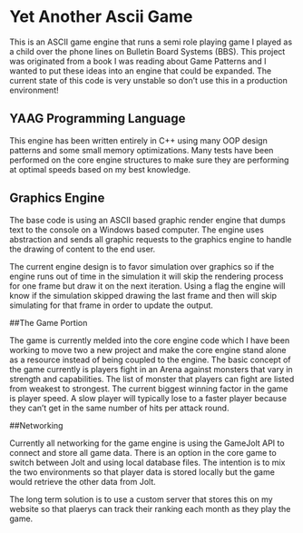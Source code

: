 # Yet Another Ascii Game

This is an ASCII game engine that runs a semi role playing game I played as a child over the phone lines on Bulletin Board Systems (BBS).  This project was originated from a book I was reading about Game Patterns and I wanted to put these ideas into an engine that could be expanded.
The current state of this code is very unstable so don’t use this in a production environment!

## YAAG Programming Language

This engine has been written entirely in C++ using many OOP design patterns and some small memory optimizations.  Many tests have been performed on the core engine structures to make sure they are performing at optimal speeds based on my best knowledge.

## Graphics Engine

The base code is using an ASCII based graphic render engine that dumps text to the console on a Windows based computer.  The engine uses abstraction and sends all graphic requests to the graphics engine to handle the drawing of content to the end user.

The current engine design is to favor simulation over graphics so if the engine runs out of time in the simulation it will skip the rendering process for one frame but draw it on the next iteration.  Using a flag the engine will know if the simulation skipped drawing the last frame and then will skip simulating for that frame in order to update the output.

##The Game Portion

The game is currently melded into the core engine code which I have been working to move two a new project and make the core engine stand alone as a resource instead of being coupled to the engine.
The basic concept of the game currently is players fight in an Arena against monsters that vary in strength and capabilities.  The list of monster that players can fight are listed from weakest to strongest.  The current biggest winning factor in the game is player speed.  A slow player will typically lose to a faster player because they can’t get in the same number of hits per attack round.

##Networking

Currently all networking for the game engine is using the GameJolt API to connect and store all game data.  There is an option in the core game to switch between Jolt and using local database files.  The intention is to mix the two environments so that player data is stored locally but the game would retrieve the other data from Jolt.

The long term solution is to use a custom server that stores this on my website so that plaerys can track their ranking each month as they play the game.
